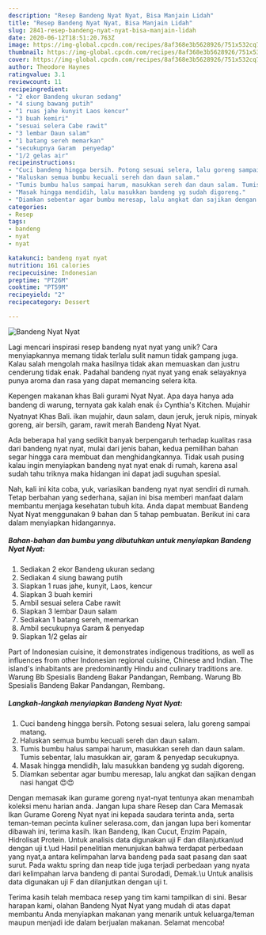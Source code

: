 ```yaml
---
description: "Resep Bandeng Nyat Nyat, Bisa Manjain Lidah"
title: "Resep Bandeng Nyat Nyat, Bisa Manjain Lidah"
slug: 2841-resep-bandeng-nyat-nyat-bisa-manjain-lidah
date: 2020-06-12T18:51:20.763Z
image: https://img-global.cpcdn.com/recipes/8af368e3b5628926/751x532cq70/bandeng-nyat-nyat-foto-resep-utama.jpg
thumbnail: https://img-global.cpcdn.com/recipes/8af368e3b5628926/751x532cq70/bandeng-nyat-nyat-foto-resep-utama.jpg
cover: https://img-global.cpcdn.com/recipes/8af368e3b5628926/751x532cq70/bandeng-nyat-nyat-foto-resep-utama.jpg
author: Theodore Haynes
ratingvalue: 3.1
reviewcount: 11
recipeingredient:
- "2 ekor Bandeng ukuran sedang"
- "4 siung bawang putih"
- "1 ruas jahe kunyit Laos kencur"
- "3 buah kemiri"
- "sesuai selera Cabe rawit"
- "3 lembar Daun salam"
- "1 batang sereh memarkan"
- "secukupnya Garam  penyedap"
- "1/2 gelas air"
recipeinstructions:
- "Cuci bandeng hingga bersih. Potong sesuai selera, lalu goreng sampai matang."
- "Haluskan semua bumbu kecuali sereh dan daun salam."
- "Tumis bumbu halus sampai harum, masukkan sereh dan daun salam. Tumis sebentar, lalu masukkan air, garam &amp; penyedap secukupnya."
- "Masak hingga mendidih, lalu masukkan bandeng yg sudah digoreng."
- "Diamkan sebentar agar bumbu meresap, lalu angkat dan sajikan dengan nasi hangat 😍😍"
categories:
- Resep
tags:
- bandeng
- nyat
- nyat

katakunci: bandeng nyat nyat 
nutrition: 161 calories
recipecuisine: Indonesian
preptime: "PT26M"
cooktime: "PT59M"
recipeyield: "2"
recipecategory: Dessert

---
```



![Bandeng Nyat Nyat](https://img-global.cpcdn.com/recipes/8af368e3b5628926/751x532cq70/bandeng-nyat-nyat-foto-resep-utama.jpg)

Lagi mencari inspirasi resep bandeng nyat nyat yang unik? Cara menyiapkannya memang tidak terlalu sulit namun tidak gampang juga. Kalau salah mengolah maka hasilnya tidak akan memuaskan dan justru cenderung tidak enak. Padahal bandeng nyat nyat yang enak selayaknya punya aroma dan rasa yang dapat memancing selera kita.

Kepengen makanan khas Bali gurami Nyat Nyat. Apa daya hanya ada bandeng di warung, ternyata gak kalah enak 👍 Cynthia&#39;s Kitchen. Mujahir Nyatnyat Khas Bali. ikan mujahir, daun salam, daun jeruk, jeruk nipis, minyak goreng, air bersih, garam, rawit merah Bandeng Nyat Nyat.

Ada beberapa hal yang sedikit banyak berpengaruh terhadap kualitas rasa dari bandeng nyat nyat, mulai dari jenis bahan, kedua pemilihan bahan segar hingga cara membuat dan menghidangkannya. Tidak usah pusing kalau ingin menyiapkan bandeng nyat nyat enak di rumah, karena asal sudah tahu triknya maka hidangan ini dapat jadi suguhan spesial.


Nah, kali ini kita coba, yuk, variasikan bandeng nyat nyat sendiri di rumah. Tetap berbahan yang sederhana, sajian ini bisa memberi manfaat dalam membantu menjaga kesehatan tubuh kita. Anda dapat membuat Bandeng Nyat Nyat menggunakan 9 bahan dan 5 tahap pembuatan. Berikut ini cara dalam menyiapkan hidangannya.

<!--inarticleads1-->

##### Bahan-bahan dan bumbu yang dibutuhkan untuk menyiapkan Bandeng Nyat Nyat:

1. Sediakan 2 ekor Bandeng ukuran sedang
1. Sediakan 4 siung bawang putih
1. Siapkan 1 ruas jahe, kunyit, Laos, kencur
1. Siapkan 3 buah kemiri
1. Ambil sesuai selera Cabe rawit
1. Siapkan 3 lembar Daun salam
1. Sediakan 1 batang sereh, memarkan
1. Ambil secukupnya Garam &amp; penyedap
1. Siapkan 1/2 gelas air


Part of Indonesian cuisine, it demonstrates indigenous traditions, as well as influences from other Indonesian regional cuisine, Chinese and Indian. The island&#39;s inhabitants are predominantly Hindu and culinary traditions are. Warung Bb Spesialis Bandeng Bakar Pandangan, Rembang. Warung Bb Spesialis Bandeng Bakar Pandangan, Rembang. 

<!--inarticleads2-->

##### Langkah-langkah menyiapkan Bandeng Nyat Nyat:

1. Cuci bandeng hingga bersih. Potong sesuai selera, lalu goreng sampai matang.
1. Haluskan semua bumbu kecuali sereh dan daun salam.
1. Tumis bumbu halus sampai harum, masukkan sereh dan daun salam. Tumis sebentar, lalu masukkan air, garam &amp; penyedap secukupnya.
1. Masak hingga mendidih, lalu masukkan bandeng yg sudah digoreng.
1. Diamkan sebentar agar bumbu meresap, lalu angkat dan sajikan dengan nasi hangat 😍😍


Dengan memasak ikan gurame goreng nyat-nyat tentunya akan menambah koleksi menu harian anda. Jangan lupa share Resep dan Cara Memasak Ikan Gurame Goreng Nyat nyat ini kepada saudara terinta anda, serta teman-teman pecinta kuliner selerasa.com, dan jangan lupa beri komentar dibawah ini, terima kasih. Ikan Bandeng, Ikan Cucut, Enzim Papain, Hidrolisat Protein. Untuk analisis data digunakan uji F dan dilanjutkan\ud dengan uji t.\ud Hasil penelitian menunjukan bahwa terdapat perbedaan yang nyat,a antara kelimpahan larva bandeng pada saat pasang dan saat surut. Pada waktu spring dan neap tide juga terjadi perbedaan yang nyata dari kelimpahan larva bandeng di pantai Surodadi, Demak.\u Untuk analisis data digunakan uji F dan dilanjutkan dengan uji t. 

Terima kasih telah membaca resep yang tim kami tampilkan di sini. Besar harapan kami, olahan Bandeng Nyat Nyat yang mudah di atas dapat membantu Anda menyiapkan makanan yang menarik untuk keluarga/teman maupun menjadi ide dalam berjualan makanan. Selamat mencoba!

